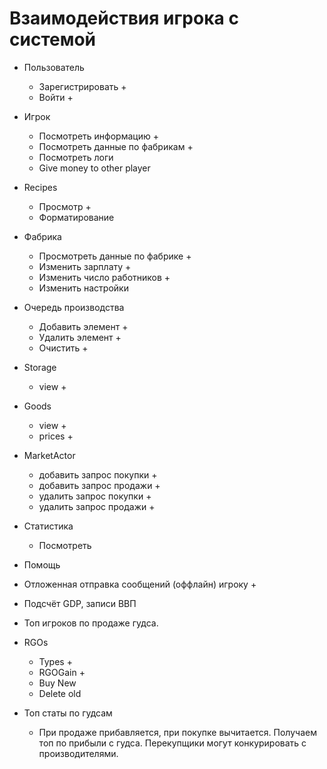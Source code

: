 # Взаимодействия игрока с системой

- Пользователь
    - Зарегистрировать +
    - Войти +
- Игрок
    - Посмотреть информацию +
    - Посмотреть данные по фабрикам +
    - Посмотреть логи
    - Give money to other player
- Recipes
    - Просмотр +
    - Форматирование
- Фабрика
    - Просмотреть данные по фабрике +
    - Изменить зарплату +
    - Изменить число работников +
    - Изменить настройки
- Очередь производства
    - Добавить элемент +
    - Удалить элемент +
    - Очистить +
- Storage
    - view +
- Goods
    - view +
    - prices +
- MarketActor
    - добавить запрос покупки +
    - добавить запрос продажи +
    - удалить запрос покупки +
    - удалить запрос продажи +
- Статистика
    - Посмотреть
- Помощь
- Отложенная отправка сообщений (оффлайн) игроку +
- Подсчёт GDP, записи ВВП
- Топ игроков по продаже гудса.
- RGOs
    - Types +
    - RGOGain +
    - Buy New
    - Delete old

- Топ статы по гудсам
    - При продаже прибавляется, при покупке вычитается. Получаем топ по прибыли с гудса. Перекупщики могут конкурировать с производителями.